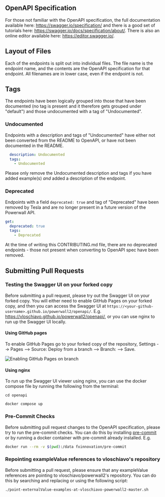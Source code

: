 ## OpenAPI Specification

For those not familiar with the OpenAPI specification, the full documentation available here: https://swagger.io/specification/ and there is a good set of tutorials here: https://swagger.io/docs/specification/about/.  There is also an online editor available here: https://editor.swagger.io/.

## Layout of Files

Each of the endpoints is split out into individual files. The file name is the endpoint name, and the contents are the OpenAPI specification for that endpoint.  All filenames are in lower case, even if the endpoint is not.

## Tags

The endpoints have been logically grouped into those that have been documented (no tag is present and it therefore gets grouped under "default") and those undocumented with a tag of "Undocumented".

### Undocumented

Endpoints with a description and tags of "Undocumented" have either not been converted from the README to OpenAPI, or have not been documented in the README.

```yaml
  description: Undocumented
  tags:
    - Undocumented
```

Please only remove the Undocumented description and tags if you have added example(s) _and_ added a description of the endpoint.

### Deprecated

Endpoints with a field `deprecated: true` and tag of "Deprecated" have been removed by Tesla and are no longer present in a future version of the Powerwall API.

```yaml
get:
  deprecated: true
  tags:
    - Deprecated
```

At the time of writing this CONTRIBUTING.md file, there are no deprecated endpoints - those not present when converting to OpenAPI spec have been removed.

## Submitting Pull Requests

### Testing the Swagger UI on your forked copy

Before submitting a pull request, please try out the Swagger UI on your forked copy.  You will either need to enable GitHub Pages on your forked copy, and then you can access the Swagger UI at `https://<your-github-username>.github.io/powerwall2/openapi/`.  E.g. https://vloschiavo.github.io/powerwall2/openapi/, or you can use nginx to run up the Swagger UI locally.

#### Using GitHub pages

To enable GitHub Pages go to your forked copy of the repository, Settings --> Pages --> Source: Deploy from a branch --> Branch: <your branch name> --> Save.

![Enabling GitHub Pages on branch](enable-github-pages-on-branch.png)

#### Using nginx

To run up the Swagger UI viewer using nginx, you can use the docker compose file by running the following from the terminal: 

```
cd openapi

docker compose up
```

### Pre-Commit Checks

Before submitting pull request changes to the OpenAPI specification, please try to run the pre-commit checks.  You can do this by installing [pre-commit](https://pre-commit.com/index.html#install) or by running a docker container with pre-commit already installed.  E.g.

```bash
docker run --rm -v $(pwd):/data fxinnovation/pre-commit
```

### Repointing exampleValue references to vloschiavo's repository

Before submitting a pull request, please ensure that any exampleValue references are pointing to vloschiavo/powerwall2's repository.  You can do this by searching and replacing or using the following script:

```bash
./point-externalValue-examples-at-vloschiavo-powerwall2-master.sh
```